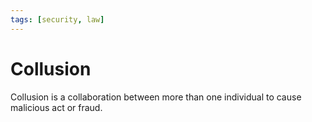 ```yaml
---
tags: [security, law]
---
```


# Collusion

Collusion is a collaboration between more than one individual to cause malicious
act or fraud.

